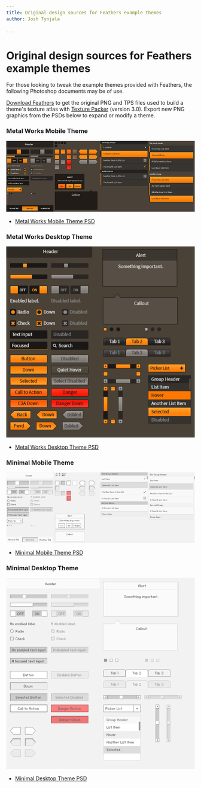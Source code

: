 ```yaml
---
title: Original design sources for Feathers example themes  
author: Josh Tynjala

---
```

# Original design sources for Feathers example themes

For those looking to tweak the example themes provided with Feathers, the following Photoshop documents may be of use.

[Download Feathers](http://feathersui.com/download/) to get the original PNG and TPS files used to build a theme's texture atlas with [Texture Packer](http://www.codeandweb.com/texturepacker) (version 3.0). Export new PNG graphics from the PSDs below to expand or modify a theme.

### Metal Works Mobile Theme

![](images/feathers-metal-works-mobile-theme.jpg)

-   [Metal Works Mobile Theme PSD](http://feathersui.com/download/themes/MetalWorksMobileTheme.psd)

### Metal Works Desktop Theme

![](images/feathers-metal-works-desktop-theme.png)

-   [Metal Works Desktop Theme PSD](http://feathersui.com/download/themes/MetalWorksDesktopTheme.psd)

### Minimal Mobile Theme

![](images/feathers-minimal-mobile-theme.jpg)

-   [Minimal Mobile Theme PSD](http://feathersui.com/download/themes/MinimalMobileTheme.psd)

### Minimal Desktop Theme

![](images/feathers-minimal-desktop-theme.png)

-   [Minimal Desktop Theme PSD](http://feathersui.com/download/themes/MinimalDesktopTheme.psd)